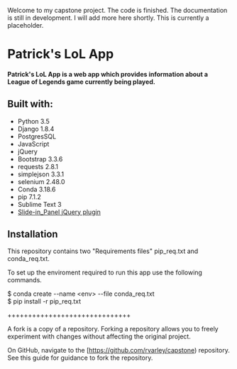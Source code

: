 Welcome to my capstone project.  The code is finished.  The documentation is still in development.  I will add more here shortly.  This is currently a placeholder.

# Patrick's LoL App

#### __Patrick's LoL App is a web app which provides information about a League of Legends game currently being played.__

Built with:
-----
* Python 3.5
* Django 1.8.4
* PostgresSQL
* JavaScript
* jQuery
* Bootstrap 3.3.6
* requests 2.8.1
* simplejson 3.3.1
* selenium 2.48.0
* Conda 3.18.6
* pip 7.1.2
* Sublime Text 3
* [Slide-in_Panel jQuery plugin](https://codyhouse.co/gem/css-slide-in-panel/)

Installation
-----

This repository contains two "Requirements files" pip_req.txt and conda_req.txt.

To set up the enviroment required to run this app use the following commands.  

$ conda create --name \<env> --file conda_req.txt  
$ pip install -r pip_req.txt


++++++++++++++++++++++++++++++

A fork is a copy of a repository. Forking a repository allows you to freely experiment with changes without affecting the original project.

On GitHub, navigate to the [https://github.com/rvarley/capstone) repository. See this guide for guidance to fork the repository.
